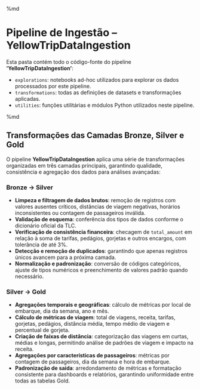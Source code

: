 %md
# Pipeline de Ingestão – YellowTripDataIngestion

Esta pasta contém todo o código-fonte do pipeline **'YellowTripDataIngestion'**:

- `explorations`: notebooks ad-hoc utilizados para explorar os dados processados por este pipeline.  
- `transformations`: todas as definições de datasets e transformações aplicadas.  
- `utilities`: funções utilitárias e módulos Python utilizados neste pipeline.  

%md
## Transformações das Camadas Bronze, Silver e Gold

O pipeline **YellowTripDataIngestion** aplica uma série de transformações organizadas em três camadas principais, garantindo qualidade, consistência e agregação dos dados para análises avançadas:

### Bronze → Silver
- **Limpeza e filtragem de dados brutos**: remoção de registros com valores ausentes críticos, distâncias de viagem negativas, horários inconsistentes ou contagem de passageiros inválida.  
- **Validação de esquema**: conferência dos tipos de dados conforme o dicionário oficial da TLC.  
- **Verificação de consistência financeira**: checagem de `total_amount` em relação à soma de tarifas, pedágios, gorjetas e outros encargos, com tolerância de até 3%.  
- **Detecção e remoção de duplicados**: garantindo que apenas registros únicos avancem para a próxima camada.  
- **Normalização e padronização**: conversão de códigos categóricos, ajuste de tipos numéricos e preenchimento de valores padrão quando necessário.

### Silver → Gold
- **Agregações temporais e geográficas**: cálculo de métricas por local de embarque, dia da semana, ano e mês.  
- **Cálculo de métricas de viagem**: total de viagens, receita, tarifas, gorjetas, pedágios, distância média, tempo médio de viagem e percentual de gorjeta.  
- **Criação de faixas de distância**: categorização das viagens em curtas, médias e longas, permitindo análise de padrões de viagem e impacto na receita.  
- **Agregações por características de passageiros**: métricas por contagem de passageiros, dia da semana e hora de embarque.  
- **Padronização de saída**: arredondamento de métricas e formatação consistente para dashboards e relatórios, garantindo uniformidade entre todas as tabelas Gold.


